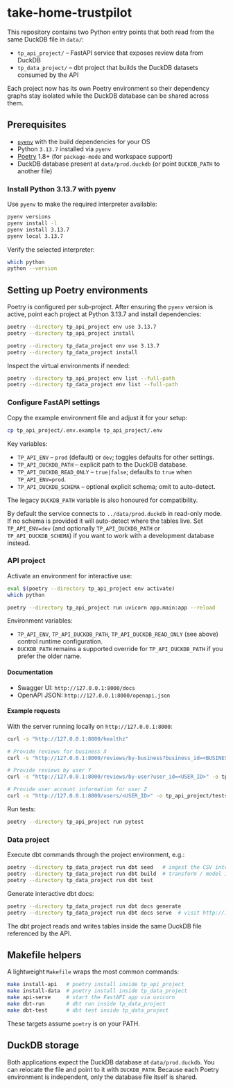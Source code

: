 # take-home-trustpilot

This repository contains two Python entry points that both read from the same DuckDB file in `data/`:

- `tp_api_project/` – FastAPI service that exposes review data from DuckDB
- `tp_data_project/` – dbt project that builds the DuckDB datasets consumed by the API

Each project now has its own Poetry environment so their dependency graphs stay isolated while the DuckDB database can be shared across them.

## Prerequisites

- [`pyenv`](https://github.com/pyenv/pyenv) with the build dependencies for your OS
- Python `3.13.7` installed via `pyenv`
- [Poetry](https://python-poetry.org/) 1.8+ (for `package-mode` and workspace support)
- DuckDB database present at `data/prod.duckdb` (or point `DUCKDB_PATH` to another file)

### Install Python 3.13.7 with pyenv

Use `pyenv` to make the required interpreter available:

```bash
pyenv versions
pyenv install -l
pyenv install 3.13.7
pyenv local 3.13.7
```

Verify the selected interpreter:

```bash
which python
python --version
```

## Setting up Poetry environments

Poetry is configured per sub-project. After ensuring the `pyenv` version is active, point each project at Python 3.13.7 and install dependencies:

```bash
poetry --directory tp_api_project env use 3.13.7
poetry --directory tp_api_project install

poetry --directory tp_data_project env use 3.13.7
poetry --directory tp_data_project install
```

Inspect the virtual environments if needed:

```bash
poetry --directory tp_api_project env list --full-path
poetry --directory tp_data_project env list --full-path
```

### Configure FastAPI settings

Copy the example environment file and adjust it for your setup:

```bash
cp tp_api_project/.env.example tp_api_project/.env
```

Key variables:

- `TP_API_ENV` – `prod` (default) or `dev`; toggles defaults for other settings.
- `TP_API_DUCKDB_PATH` – explicit path to the DuckDB database.
- `TP_API_DUCKDB_READ_ONLY` – `true|false`; defaults to `true` when `TP_API_ENV=prod`.
- `TP_API_DUCKDB_SCHEMA` – optional explicit schema; omit to auto-detect.

The legacy `DUCKDB_PATH` variable is also honoured for compatibility.

By default the service connects to `../data/prod.duckdb` in read-only mode. If no schema is
provided it will auto-detect where the tables live. Set `TP_API_ENV=dev` (and optionally
`TP_API_DUCKDB_PATH` or `TP_API_DUCKDB_SCHEMA`) if you want to work with a development
database instead.

### API project

Activate an environment for interactive use:

```bash
eval $(poetry --directory tp_api_project env activate)
which python
```

```bash
poetry --directory tp_api_project run uvicorn app.main:app --reload
```

Environment variables:

- `TP_API_ENV`, `TP_API_DUCKDB_PATH`, `TP_API_DUCKDB_READ_ONLY` (see above) control runtime configuration.
- `DUCKDB_PATH` remains a supported override for `TP_API_DUCKDB_PATH` if you prefer the older name.

#### Documentation

- Swagger UI: `http://127.0.0.1:8000/docs`
- OpenAPI JSON: `http://127.0.0.1:8000/openapi.json`

#### Example requests

With the server running locally on `http://127.0.0.1:8000`:

```bash
curl -s "http://127.0.0.1:8000/healthz"

# Provide reviews for business X
curl -s "http://127.0.0.1:8000/reviews/by-business?business_id=<BUSINESS_ID>" -o tp_api_project/tests/data/business.csv

# Provide reviews by user Y
curl -s "http://127.0.0.1:8000/reviews/by-user?user_id=<USER_ID>" -o tp_api_project/tests/data/user_reviews.csv

# Provide user account information for user Z
curl -s "http://127.0.0.1:8000/users/<USER_ID>" -o tp_api_project/tests/data/user_info.csv
```

Run tests:

```bash
poetry --directory tp_api_project run pytest
```

### Data project

Execute dbt commands through the project environment, e.g.:

```bash
poetry --directory tp_data_project run dbt seed   # ingest the CSV into DuckDB
poetry --directory tp_data_project run dbt build  # transform / model if needed
poetry --directory tp_data_project run dbt test
```

Generate interactive dbt docs:

```bash
poetry --directory tp_data_project run dbt docs generate
poetry --directory tp_data_project run dbt docs serve  # visit http://127.0.0.1:8000 to browse
```

The dbt project reads and writes tables inside the same DuckDB file referenced by the API.

## Makefile helpers

A lightweight `Makefile` wraps the most common commands:

```bash
make install-api   # poetry install inside tp_api_project
make install-data  # poetry install inside tp_data_project
make api-serve     # start the FastAPI app via uvicorn
make dbt-run       # dbt run inside tp_data_project
make dbt-test      # dbt test inside tp_data_project
```

These targets assume `poetry` is on your PATH.

## DuckDB storage

Both applications expect the DuckDB database at `data/prod.duckdb`. You can relocate the file and point to it with `DUCKDB_PATH`. Because each Poetry environment is independent, only the database file itself is shared.
